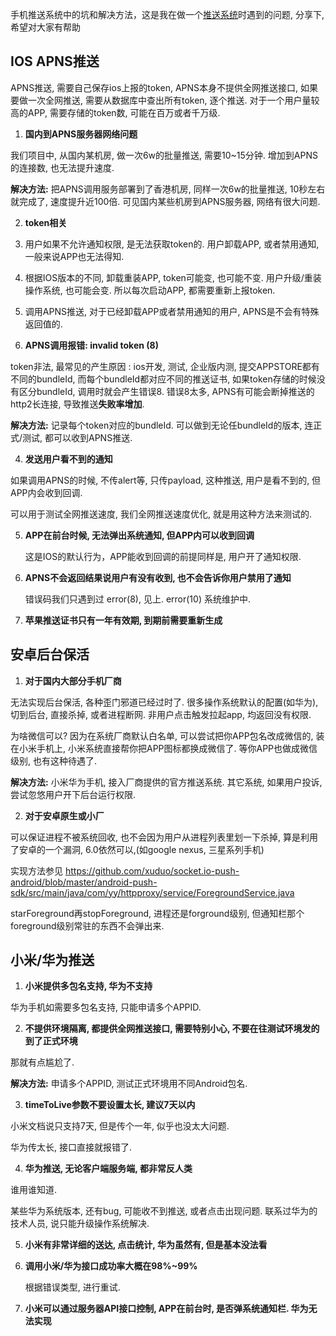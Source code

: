 手机推送系统中的坑和解决方法，这是我在做一个[推送系统](https://github.com/xuduo/socket.io-push)时遇到的问题, 分享下, 希望对大家有帮助

## IOS APNS推送

APNS推送, 需要自己保存ios上报的token, APNS本身不提供全网推送接口, 如果要做一次全网推送, 需要从数据库中查出所有token, 逐个推送. 对于一个用户量较高的APP, 需要存储的token数, 可能在百万或者千万级. 

1. **国内到APNS服务器网络问题**

  我们项目中, 从国内某机房, 做一次6w的批量推送, 需要10~15分钟. 增加到APNS的连接数, 也无法提升速度.
  
  **解决方法:** 把APNS调用服务部署到了香港机房, 同样一次6w的批量推送, 10秒左右就完成了, 速度提升近100倍. 可见国内某些机房到APNS服务器, 网络有很大问题.
  
2. **token相关**
  
  1. 用户如果不允许通知权限, 是无法获取token的. 用户卸载APP, 或者禁用通知, 一般来说APP也无法得知.
  2. 根据IOS版本的不同, 卸载重装APP, token可能变, 也可能不变. 用户升级/重装操作系统, 也可能会变. 所以每次启动APP, 都需要重新上报token.
  3. 调用APNS推送, 对于已经卸载APP或者禁用通知的用户, APNS是不会有特殊返回值的.
  
3. **APNS调用报错: invalid token (8)**

  token非法, 最常见的产生原因 : ios开发, 测试, 企业版内测, 提交APPSTORE都有不同的bundleId, 而每个bundleId都对应不同的推送证书, 如果token存储的时候没有区分bundleId, 调用时就会产生错误8. 错误8太多, APNS有可能会断掉推送的http2长连接, 导致推送**失败率增加**.
  
  **解决方法:** 记录每个token对应的bundleId. 可以做到无论任bundleId的版本, 连正式/测试, 都可以收到APNS推送.
  
4. **发送用户看不到的通知**

  如果调用APNS的时候, 不传alert等, 只传payload, 这种推送, 用户是看不到的, 但APP内会收到回调.
  
  可以用于测试全网推送速度, 我们全网推送速度优化, 就是用这种方法来测试的.
  
5. **APP在前台时候, 无法弹出系统通知, 但APP内可以收到回调**
  
   这是IOS的默认行为，APP能收到回调的前提同样是, 用户开了通知权限.
   
6. **APNS不会返回结果说用户有没有收到, 也不会告诉你用户禁用了通知**
   
   错误码我们只遇到过 error(8), 见上. error(10) 系统维护中.
   
7. **苹果推送证书只有一年有效期, 到期前需要重新生成**
  
## 安卓后台保活

1. **对于国内大部分手机厂商**

  无法实现后台保活, 各种歪门邪道已经过时了. 很多操作系统默认的配置(如华为), 切到后台, 直接杀掉, 或者进程断网. 非用户点击触发拉起app, 均返回没有权限.

  为啥微信可以? 因为在系统厂商默认白名单, 可以尝试把你APP包名改成微信的, 装在小米手机上, 小米系统直接帮你把APP图标都换成微信了. 等你APP也做成微信级别, 也有这种待遇了.

  **解决方法:** 小米华为手机, 接入厂商提供的官方推送系统. 其它系统, 如果用户投诉, 尝试忽悠用户开下后台运行权限.

2. **对于安卓原生或小厂**

  可以保证进程不被系统回收, 也不会因为用户从进程列表里划一下杀掉, 算是利用了安卓的一个漏洞, 6.0依然可以,(如google nexus, 三星系列手机)

  实现方法参见 https://github.com/xuduo/socket.io-push-android/blob/master/android-push-sdk/src/main/java/com/yy/httpproxy/service/ForegroundService.java

  starForeground再stopForeground, 进程还是forground级别, 但通知栏那个foreground级别常驻的东西不会弹出来.

## 小米/华为推送

1. **小米提供多包名支持, 华为不支持** 

  华为手机如需要多包名支持, 只能申请多个APPID.

2. **不提供环境隔离, 都提供全网推送接口, 需要特别小心, 不要在往测试环境发的到了正式环境**

  那就有点尴尬了.
  
  **解决方法:** 申请多个APPID, 测试正式环境用不同Android包名.

3. **timeToLive参数不要设置太长, 建议7天以内**

  小米文档说只支持7天, 但是传个一年, 似乎也没太大问题.
  
  华为传太长, 接口直接就报错了.
  
4. **华为推送, 无论客户端服务端, 都非常反人类**
  
  谁用谁知道.
  
  某些华为系统版本, 还有bug, 可能收不到推送, 或者点击出现问题. 联系过华为的技术人员, 说只能升级操作系统解决.

5. **小米有非常详细的送达, 点击统计, 华为虽然有, 但是基本没法看**

6. **调用小米/华为接口成功率大概在98%~99%**
 
   根据错误类型, 进行重试.

7. **小米可以通过服务器API接口控制, APP在前台时, 是否弹系统通知栏. 华为无法实现**
